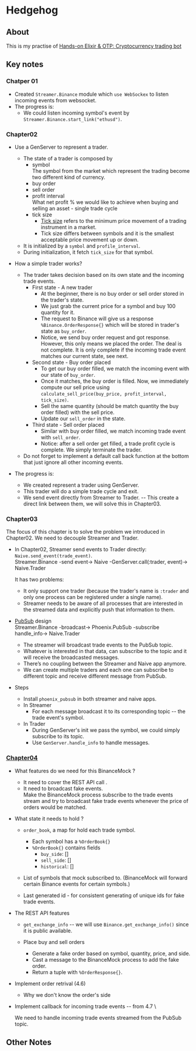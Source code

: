 # Hedgehog

## About

This is my practise of [Hands-on Elixir & OTP: Cryptocurrency trading bot](https://book.elixircryptobot.com/)

## Key notes

### Chatper 01

- Created `Streamer.Binance` module which `use WebSockex` to listen incoming events from websocket.
- The progress is:
  - We could listen incoming symbol's event by `Streamer.Binance.start_link("ethusd")`.

### Chapter02

- Use a GenServer to represent a trader.

  - The state of a trader is composed by
    - symbol \
      The symbol from the market which represent the trading become two different kind of currency.
    - buy order
    - sell order
    - profit interval \
      What net profit % we would like to achieve when buying and selling an asset - single trade cycle
    - tick size
      - [Tick size](https://www.investopedia.com/terms/t/tick-size.asp) refers to the minimum price movement of a trading instrument in a market.
      - Tick size differs between symbols and it is the smallest acceptable price movement up or down.
  - It is initialized by a `symbol` and `profile_interval`.
  - During initialization, it fetch `tick_size` for that symbol.

- How a simple trader works?

  - The trader takes decision based on its own state and the incoming trade events.
    - First state - A new trader
      - At the beginner, there is no buy order or sell order stored in the trader's state.
      - We just grab the current price for a symbol and buy 100 quantity for it.
      - The request to Binance will give us a response `%Binance.OrderResponse{}` which will be stored in trader's state as `buy_order`.
      - Notice, we send buy order request and got response. However, this only means we placed the order. The deal is not complete. It is only complete if the incoming trade event matches our current state, see next.
    - Second state - Buy order placed
      - To get our buy order filled, we match the incoming event with our state of `buy_order`.
      - Once it matches, the buy order is filled. Now, we immediately compute our sell price using `calculate_sell_price(buy_price, profit_interval, tick_size)`.
      - Sell the same quantity (should be match quantity the buy order filled) with the sell price.
      - Update our `sell_order` in the state.
    - Third state - Sell order placed
      - Similar with buy order filled, we match incoming trade event with `sell_order`.
      - Notice: after a sell order get filled, a trade profit cycle is complete. We simply terminate the trader.
  - Do not forget to implement a default call back function at the bottom that just ignore all other incoming events.

- The progress is:
  - We created represent a trader using GenServer.
  - This trader will do a simple trade cycle and exit.
  - We send event directly from Streamer to Trader. -- This create a direct link between them, we will solve this in Chapter03.

### Chapter03

The focus of this chapter is to solve the problem we introduced in Chapter02. We need to decouple Streamer and Trader.

- In Chapter02, Streamer send events to Trader directly: `Naive.send_event(trade_event)`. \
  Streamer.Binance -send event-> Naive -GenServer.call(:trader, event)-> Naive.Trader

  It has two problems:

  - It only support one trader (because the trader's name is `:trader` and only one process can be registered under a single name).
  - Streamer needs to be aware of all processes that are interested in the streamed data and explicitly push that information to them.

- [PubSub](https://hexdocs.pm/phoenix_pubsub/Phoenix.PubSub.html) design \
  Streamer.Binance -broadcast-> Phoenix.PubSub -subscribe handle_info-> Naive.Trader

  - The streamer will broadcast trade events to the PubSub topic.
  - Whatever is interested in that data, can subscribe to the topic and it will receive the broadcasted messages.
  - There’s no coupling between the Streamer and Naive app anymore.
  - We can create multiple traders and each one can subscribe to different topic and receive different message from PubSub.

- Steps
  - Install `phoenix_pubsub` in both streamer and naive apps.
  - In Streamer
    - For each message broadcast it to its corresponding topic -- the trade event's symbol.
  - In Trader
    - During GenServer's init we pass the symbol, we could simply subscribe to its topic.
    - Use `GenServer.handle_info` to handle messages.

### [Chapter04](https://book.elixircryptobot.com/mock-the-binance-api.html#objectives-3)

- What features do we need for this BinanceMock ?

  - It need to cover the REST API call .
  - It need to broadcast fake events. \
    Make the BinanceMock process subscribe to the trade events stream and try to broadcast fake trade events whenever the price of orders would be matched.

- What state it needs to hold ?

  - `order_book`, a map for hold each trade symbol.

    - Each symbol has a `%OrderBook{}`
    - `%OrderBook{}` contains fields
      - `buy_side`: []
      - `sell_side`: []
      - `historical`: []

  - List of symbols that mock subscribed to. (BinanceMock will forward certain Binance events for certain symbols.)
  - Last generated id - for consistent generating of unique ids for fake trade events.

- The REST API features

  - `get_exchange_info` -- we will use `Binance.get_exchange_info()` since it is public available.
  - Place buy and sell orders

    - Generate a fake order based on symbol, quantity, price, and side.
    - Cast a message to the BinanceMock process to add the fake order.
    - Return a tuple with `%OrderResponse{}`.

- Implement order retrival (4.6)

  - Why we don't know the order's side

- Implement callback for incoming trade events -- from 4.7 \

  We need to handle incoming trade events streamed from the PubSub topic.

## Other Notes
